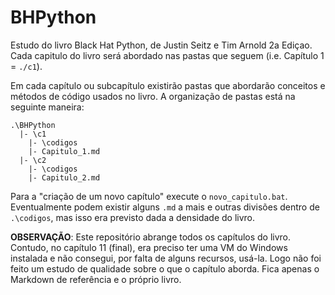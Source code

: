 # BHPython
Estudo do livro Black Hat Python, de Justin Seitz e Tim Arnold 2a Ediçao. Cada capitulo do livro será abordado nas pastas que seguem (i.e. Capítulo 1 = `./c1`).

Em cada capítulo ou subcapítulo existirão pastas que abordarão conceitos e métodos de código usados no livro. A organização de pastas está na seguinte maneira:

```
.\BHPython
  |- \c1
    |- \codigos
    |- Capitulo_1.md
  |- \c2
    |- \codigos
    |- Capitulo_2.md
```

Para a "criação de um novo capítulo" execute o `novo_capitulo.bat`. Eventualmente podem existir alguns `.md` a mais e outras divisões dentro de `.\codigos`, mas isso era previsto dada a densidade do livro.


**OBSERVAÇÃO**: Este repositório abrange todos os capítulos do livro. Contudo, no capítulo 11 (final), era preciso ter uma VM do Windows instalada e não consegui, por falta de alguns recursos, usá-la. Logo não foi feito um estudo de qualidade sobre o que o capítulo aborda. Fica apenas o Markdown de referência e o próprio livro.
